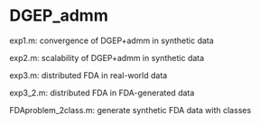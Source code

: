 # DGEP_admm

exp1.m: convergence of DGEP+admm in synthetic data

exp2.m: scalability of DGEP+admm in synthetic data

exp3.m: distributed FDA in real-world data

exp3_2.m: distributed FDA in FDA-generated data

FDAproblem_2class.m: generate synthetic FDA data with classes
